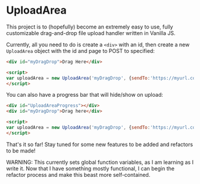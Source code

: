 # UploadArea

This project is to (hopefully) become an extremely easy to use, fully customizable drag-and-drop file upload handler written in Vanilla JS.

Currently, all you need to do is create a ```<div>``` with an id, then create a new ```UploadArea``` object with the id and page to POST to specified:

```html
<div id="myDragDrop">Drag Here</div>

<script>
var uploadArea = new UploadArea('myDragDrop', {sendTo:'https://myurl.com'});
</script>
```
You can also have a progress bar that will hide/show on upload:
```html
<div id="UploadAreaProgress"></div>
<div id="myDragDrop">Drag here</div>

<script>
var uploadArea = new UploadArea('myDragDrop', {sendTo:'https://myurl.com'});
</script>
```

That's it so far! Stay tuned for some new features to be added and refactors to be made!

WARNING: This currently sets global function variables, as I am learning as I write it. Now that I have something mostly functional, I can begin the refactor process and make this beast more self-contained.